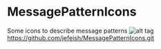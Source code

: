 # MessagePatternIcons
Some icons to describe message patterns
![alt tag](https://raw.githubusercontent.com/jefeish/MessagePatternIcons/overview.png)
https://github.com/jefeish/MessagePatternIcons.git
